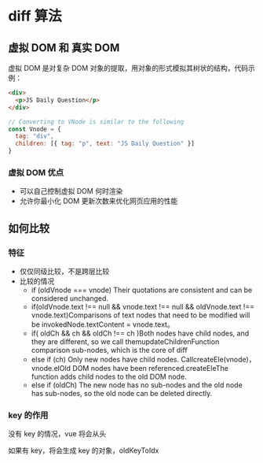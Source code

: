 # diff 算法

## 虚拟 DOM 和 真实 DOM

虚拟 DOM 是对复杂 DOM 对象的提取，用对象的形式模拟其树状的结构，代码示例：

```html
<div>
  <p>JS Daily Question</p>
</div>
```

```js
// Converting to VNode is similar to the following
const Vnode = {
  tag: "div",
  children: [{ tag: "p", text: "JS Daily Question" }]
}
```

### 虚拟 DOM 优点

- 可以自己控制虚拟 DOM 何时渲染
- 允许你最小化 DOM 更新次数来优化网页应用的性能

## 如何比较

### 特征

- 仅仅同级比较，不是跨层比较
- 比较的情况
  - if (oldVnode === vnode) Their quotations are consistent and can be considered unchanged.
  - if(oldVnode.text !== null && vnode.text !== null && oldVnode.text !== vnode.text)Comparisons of text nodes that need to be modified will be invokedNode.textContent = vnode.text。
  - if( oldCh && ch && oldCh !== ch )Both nodes have child nodes, and they are different, so we call themupdateChildrenFunction comparison sub-nodes, which is the core of diff
  - else if (ch) Only new nodes have child nodes. CallcreateEle(vnode)，vnode.elOld DOM nodes have been referenced.createEleThe function adds child nodes to the old DOM node.
  - else if (oldCh) The new node has no sub-nodes and the old node has sub-nodes, so the old node can be deleted directly.

### key 的作用

没有 key 的情况，vue 将会从头

如果有 key，将会生成 key 的对象，oldKeyToIdx
